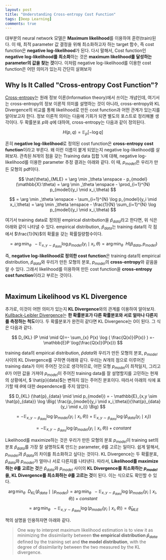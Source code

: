 ```yaml
---
layout: post
title: "Understanding Cross-entropy Cost Function"
tags: [Deep Learning]
comments: true
---
```

대부분의 neural network 모델은 **Maximum likelihood**를 이용하여 훈련(train)된다. 이 때, 최적 parameter 값 결정을 위해 최소화하고자 하는 target 함수, 즉 cost function은 **negative log-likelihood**가 된다. 다시 말해서, Cost function인 **negative log-likelihood를 최소화**하는 것은 **maximum likelihood를 달성하는 parameter의 값을 찾는 것**이다. 이처럼 negative log-likelihood를 이용한 cost function은 어떤 의미가 있는지 간단히 살펴보자
## Why Is It Called "Cross-entropy Cost Function"?
[Cross-entropy](https://en.wikipedia.org/wiki/Cross_entropy)는 원래 정보 이론(Information theory)에서 쓰이는 개념인데, 여기서는 cross-entropy의 정보 이론적 의미를 설명하는 것이 아니라, cross-entropy와 KL Divergence의 비교를 통해 likelihood로 만든 cost function과 어떤 관계가 있는지를 알아보고자 한다. 정보 이론적 의미는 다음에 기회가 되면 별도의 포스트로 정리해볼 생각이다. 두 확률분포 $p$와 $q$에 대하여, cross-entropy는 다음과 같이 정의된다. 

$$
H(p,q)=\mathbb{E}_p [-\log q]
$$

흔히 **negative log-likelihood**로 정의된 cost function은 **cross-entropy cost function**이라고 부른다. 왜 이런 이름이 붙게 되었는지 negative log-likelihood를 살펴보자. 관측된 $N$개의 점을 갖는 Training data 집합 $\mathbb{X}$에 대해, negative log-likelihood를 이용한 parameter 추정 결과는 아래와 같다. 이 때, $p_{model}$은 우리가 만든 모형의 pdf이다.

$$
\hat{\theta}_{MLE} 
= \arg \min _\theta \enspace - p_{model}(\mathbb{X}:\theta) 
= \arg \min _\theta \enspace - \prod_{i=1}^{N}  p_{model}(y_i \mid x_i,\theta)
$$

$$
= \arg \min _\theta \enspace - \sum_{i=1}^{N}  \log p_{model}(y_i \mid x_i,\theta)
= \arg \min _\theta \enspace  - \frac{1}{N} \sum_{i=1}^{N}  \log p_{model}(y_i \mid x_i,\theta)
$$

여기서 training data로 정의된 empirical distribution을 $\hat p_{data}$라고 한다면, 위 식은 아래와 같이 나타낼 수 있다. empirical distribution, $\hat p_{data}$는 training data의 각 점에서 $\frac{1}{N}$의 확률을 갖는 확률질량함수이다.

$$
= \arg \min _\theta \enspace - \mathbb{E}_{x,y \sim \hat{p}_{data}}  \log p_{model}(y_i \mid x_i,\theta) 
= \arg \min _\theta \enspace H(\hat{p}_{data},p_{model})
$$



즉, **negative log-likelihood로 정의한 cost function**은 training data의 empirical distribution, $\hat{p}_{data}$와 우리가 만든 모형의 분포, $p_{model}$의 **cross-entropy**와 같음을 알 수 있다. 그래서 likelihood를 이용하여 만든 cost function을 **cross-entropy cost function**이라고 부르는 것이다.  
<br>

## Maximum Likelihood vs KL Divergence
추가로, 이것이 어떤 의미가 있는지 **KL Divergence**와의 관계를 이용하여 알아보자. [Kullback-Leibler Divergence](https://en.wikipedia.org/wiki/Kullback%E2%80%93Leibler_divergence)는 **한 확률분포가 다른 확률분포와 서로 얼마나 다른지를 측정하는 척도**이다. 두 확률분포가 완전히 같다면 KL Divergence는 $0$이 된다. 그 식은 다음과 같다.

$$
D_{KL} (P \mid \mid Q)=- \sum_{x} P(x) \log ( \frac{Q(x)}{P(x)} ) =-\mathbb{E}P \log(\frac{Q(x)}{P(x)})
$$

training data의 empirical distribution, $\hat{p}{data}$와 우리가 만든 모형의 분포, $p_{model}$ 사이의 KL Divergence를 구하면 아래와 같다. 우리는 $N$개의 점으로 이루어진 training data가 이미 주어진 것으로 생각하므로, 어떤 모형 $p_{model}$이 최적일지, 그리고 $\theta$가 어떤 값을 가져야 $p_{model}$이 주어진 training data를 잘 설명할지를 고민하는 현재의 상황에서, $ \hat{p}{data}$는 변하지 않는 주어진 분포이다. 따라서 아래의 식에 표기할 때 $\theta$에 대한 dependence를 주지 않았다.

$$
D_{KL} (\hat{p}_{data} \mid \mid p_{model})
= - \mathbb{E}_{x,y \sim \hat{p}_{data}}  \log \Big( \frac{p_{model}(y_i \mid x_i,\theta)}{\hat{p}_{data}(y_i \mid x_i)} \Big)
$$

$$
= - \mathbb{E}_{x,y \sim \hat{p}_{data}}  \log \big( p_{model}(y_i \mid x_i,\theta) \big) + \mathbb{E}_{x,y \sim \hat{p}_{data}} \log \big( \hat{p}_{data}(y_i \mid x_i) \big)
$$

$$
= - \mathbb{E}_{x,y \sim \hat{p}_{data}}  \log \big( p_{model}(y_i \mid x_i,\theta) \big) + constant
$$

Likelihood를 maximize하는 것은 우리가 만든 모형의 분포 $p_{model}$이 training set의 분포 $\hat{p}_{data}$를 가장 잘 설명하도록 만드는 parameter, $\theta$를 고르는 일이다. 쉽게 말해서, $p_{model}$과 $\hat{p}_{data}$의 차이를 최소화하고 싶다는 것이다. KL Divergence는 두 확률분포, $\hat{p}_{data}$와 $p_{model}$가 얼마나 서로 다른지를 나타낸다. 따라서, **Likelihood를 maximize하는 $\theta$를 고르는 것**은 $\hat{p}_{data}$와 $p_{model}$ 사이의 **KL Divergence를 최소화하는 $p_{model}$을, KL Divergence를 최소화하는 $\theta$를 고르는 것**이 된다. 이는 식으로도 확인할 수 있다.  



$$
\arg \min _\theta \enspace D_{KL} (\hat{p}_{data} \mid \mid p_{model}) = \arg \min _\theta \enspace  - \mathbb{E}_{x,y \sim \hat{p}_{data}}  \log \big( p_{model}(y_i \mid x_i,\theta) \big) + constant
$$

$$
= \arg \min _\theta \enspace  - \mathbb{E}_{x,y \sim \hat{p}_{data}}  \log \big( p_{model}(y_i \mid x_i,\theta) \big) = \hat{\theta}_{MLE}
$$

책의 설명을 인용하자면 아래와 같다.  
 > One way to interpret maximum likelihood estimation is to view it as minimizing the dissimilarity between **the empirical distribution $\hat{p}_{data}$** defined by the training set and **the model distribution**, with the degree of dissimilarity between the two measured by the KL divergence.  












